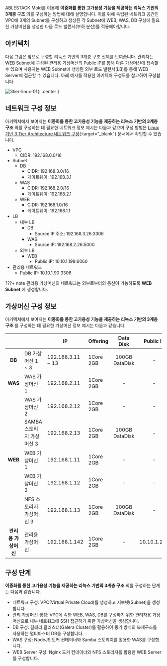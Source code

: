 ABLESTACK Mold를 이용해 **이중화를 통한 고가용성 기능을 제공하는 리눅스 기반의 3계층 구조** 의를 구성하는 방법에 대해 설명합니다. 
이를 위해 독립된 네트워크 공간인 VPC에 3개의 Subnet를 구성하고 생성된 각 Subnet에 WEB, WAS, DB 구성에 필요한 가상머신을 생성한 다음 로드 밸런서(부하 분산)를 적용해아합니다.

## 아키텍처
다음 그림은 앞으로 구성할 리눅스 기반의 3계층 구조 전체를 보여줍니다. 관리자는 WEB Subnet에 구성된 관리용 가상머신의 Public IP를 통해 다른 가상머신에 접속할 수 있으며 사용자는 WEB Subnet에 생성된 외부 로드 밸런서(LB)를 통해 WEB Server에 접근할 수 있습니다.
아래 예시를 적용한 아키텍처 구성도를 참고하여 구성합니다.

![3tier-linux-01](../../../assets/images/3tier-linux-architecture.png){: .center }

## 네트워크 구성 정보
아키텍처에서 보여지는 **이중화를 통한 고가용성 기능을 제공하는 리눅스 기반의 3계층 구조** 의를 구성하는 데 필요한 네트워크 정보 예시는 다음과 같으며 구성 방법은 [Linux 기반 3 Tier Architecture 네트워크 구성](../3tiers-linux-guide-network){:target="_blank"} 문서에서 확인할 수 있습니다.

- VPC
    - CIDR: 192.168.0.0/16
- Subnet
    - DB
        - CIDR: 192.168.3.0/16
        - 게이트웨이: 192.168.3.1
    - WAS
        - CIDR: 192.168.2.0/16
        - 게이트웨이: 192.168.2.1
    - WEB
        - CIDR: 192.168.1.0/16
        - 게이트웨이: 192.168.1.1
- LB
    - 내부 LB
        - DB
            - Source IP 주소: 192.168.3.26:3306
        - WAS
            - Source IP: 192.168.2.26:5000
    - 외부 LB
        - WEB
            - Public IP: 10.10.1.199:6060
- 관리용 네트워크
    - Public IP: 10.10.1.90:3306

???+ note
    관리용 가상머신의 네트워크는 외부로부터의 통신이 가능하도록 **WEB Subnet** 에 생성합니다.

## 가상머신 구성 정보
아키텍처에서 보여지는 **이중화를 통한 고가용성 기능을 제공하는 리눅스 기반의 3계층 구조** 를 구성하는 데 필요한 가상머신 정보 예시는 다음과 같습니다.

|             |                       | IP                | Offering  | Data Disk      | Public IP     |
| :----------:| ----------------------| ------------------| ----------| :-------------:| :------------:|
| **DB**      | DB 가상머신 1 ~ 3       | 192.168.3.11 ~ 13 | 1Core 2GB | 100GB DataDisk | - |
| **WAS**     | WAS 가상머신 1          | 192.168.2.11      | 1Core 2GB |       -        | - |
|             | WAS 가상머신 2          | 192.168.2.12      | 1Core 2GB |       -        | - |
|             | SAMBA 스토리지 가상머신 3 | 192.168.2.13      | 1Core 2GB | 100GB DataDisk | - |
| **WEB**     | WEB 가상머신 1          | 192.168.1.11      | 1Core 2GB |       -        | - |
|             | WEB 가상머신 2          | 192.168.1.12      | 1Core 2GB |       -        | - |
|             | NFS 스토리지 가상머신 3   | 192.168.1.13      | 1Core 2GB | 100GB DataDisk | - |
| **관리용 가상머신**| 관리용 가상머신       | 192.168.1.142     | 1Core 2GB |       -        | 10.10.1.200 |


## 구성 단계
**이중화를 통한 고가용성 기능을 제공하는 리눅스 기반의 3계층 구조** 의를 구성하는 단계는 다음과 같습니다.

- 네트워크 구성: VPC(Virtual Private Cloud)를 생성하고 서브넷(Subnet)을 생성합니다.
- 관리 가상머신 생성: VPC에 속한 WEB, WAS, DB를 구성하기 위한 관리자용 가상머신으로 내부 네트워크에 SSH 접근하기 위한 가상머신을 생성합니다.
- DB 구성: 갈레라 클러스터(Galera Cluster)를 활용하여 동기 방식의 복제구조를 사용하는 멀티마스터 DB를 구성합니다.
- WAS 구성: NodeJS 도커 컨테이너와 Samba 스토리지를 활용한 WAS를 구성합니다.
- WEB Server 구성: Nginx 도커 컨테이너와 NFS 스토리지를 활용한 WEB Server를 구성합니다.
